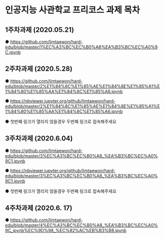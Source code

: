 # 인공지능 사관학교 프리코스 과제 목차

## 1주차과제 (2020.05.21)
● https://github.com/limtaewon/hard-edu/blob/master/1%EC%A3%BC%EC%B0%A8%EA%B3%BC%EC%A0%9C.ipynb

## 2주차과제 (2020.5.28)
● https://github.com/limtaewon/hard-edu/blob/master/2%E1%84%8C%E1%85%AE%E1%84%8E%E1%85%A1%E1%84%80%E1%85%AA%E1%84%8C%E1%85%A6.ipynb

● https://nbviewer.jupyter.org/github/limtaewon/hard-edu/blob/master/2%E1%84%8C%E1%85%AE%E1%84%8E%E1%85%A1%E1%84%80%E1%85%AA%E1%84%8C%E1%85%A6.ipynb

● 첫번째 링크가 열리지 않을경우 두번째 링크로 접속해주세요

## 3주차과제 (2020.6.04)
● https://github.com/limtaewon/hard-edu/blob/master/3%EC%A3%BC%EC%B0%A8_%EA%B3%BC%EC%A0%9C1.ipynb

● https://nbviewer.jupyter.org/github/limtaewon/hard-edu/blob/master/3%EC%A3%BC%EC%B0%A8_%EA%B3%BC%EC%A0%9C1.ipynb
 
● 첫번째 링크가 열리지 않을경우 두번째 링크로 접속해주세요

## 4주차과제 (2020.6. 17)
● https://github.com/limtaewon/hard-edu/blob/master/4%EC%A3%BC%EC%B0%A8_%EA%B3%BC%EC%A0%9C_ipynb%EC%9D%98_%EC%82%AC%EB%B3%B8.ipynb
